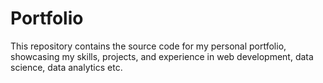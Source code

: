 # Portfolio
This repository contains the source code for my personal portfolio, showcasing my skills, projects, and experience in web development, data science, data analytics etc.
